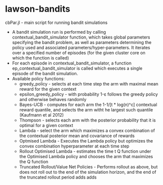 # lawson-bandits

cbPar.jl - main script for running bandit simulations
* A bandit simulation run is performed by calling contextual_bandit_simulator function, which takes global parameters specifying the bandit problem, as well as parameters determining the policy used and associated parameters/hyper-parameters. It iterates over a specified number of episodes (for the given cluster core on which the function is called)
* For each episode in contextual_bandit_simulator, a function ep_contextual_bandit_simulator is called which executes a single episode of the bandit simulation.
* Available policy functions:
  * greedy_policy - selects at each time step the arm with maximal mean reward for the given context
  * epsilon_greedy_policy - with probability 1-&epsilon; follows the greedy policy and otherwise behaves randomly
  * Bayes-UCB - computes for each arm the 1-1/[t * log(n)^c] contextual reward quantile, and selects the arm witht he largest such quantile (Kaufmann et al 2012)
  * Thompson - selects each arm with the posterior probability that it is optimal for a given context
  * Lambda - select the arm which maximizes a convex combination of the contextual posterior mean and covariance of rewards
  * Optmised Lambda - Executes the Lambda policy but optimizes the convex combination hyperparameter at each time step
  * Rollout Optimised Lambda - estimates the time t Q function under the Optimised Lambda policy and chooses the arm that maximizes the Q function
  * Truncated Rollout/Value Net Policies - Performs rollout as above, but does not roll out to the end of the simulation horizon, and the end of the truncated rollout period adds 
    adds
